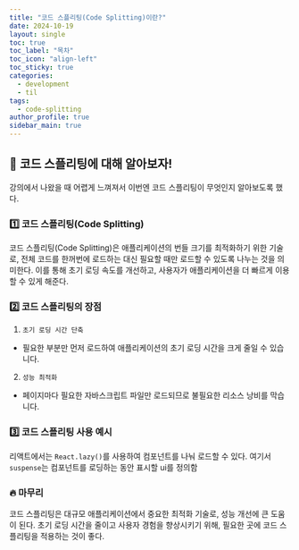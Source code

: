 ```yaml
---
title: "코드 스플리팅(Code Splitting)이란?"
date: 2024-10-19
layout: single
toc: true
toc_label: "목차"
toc_icon: "align-left"
toc_sticky: true
categories:
  - development
  - til
tags:
  - code-splitting
author_profile: true
sidebar_main: true
---
```


## :ledger: 코드 스플리팅에 대해 알아보자!
강의에서 나왔을 때 어렵게 느껴져서 이번엔 코드 스플리팅이 무엇인지 알아보도록 했다.

### :one: 코드 스플리팅(Code Splitting)
코드 스플리팅(Code Splitting)은 애플리케이션의 번들 크기를 최적화하기 위한 기술로, 전체 코드를 한꺼번에 로드하는 대신 필요할 때만 로드할 수 있도록 나누는 것을 의미한다. 이를 통해 초기 로딩 속도를 개선하고, 사용자가 애플리케이션을 더 빠르게 이용할 수 있게 해준다.

### :two: 코드 스플리팅의 장점
1. `초기 로딩 시간 단축`
  - 필요한 부분만 먼저 로드하여 애플리케이션의 초기 로딩 시간을 크게 줄일 수 있습니다.
2. `성능 최적화` 
  - 페이지마다 필요한 자바스크립트 파일만 로드되므로 불필요한 리소스 낭비를 막습니다.

### :three: 코드 스플리팅 사용 예시
리액트에서는 `React.lazy()`를 사용하여 컴포넌트를 나눠 로드할 수 있다. 여기서 `suspense`는 컴포넌트를 로딩하는 동안 표시할 ui를 정의함

### :fire: 마무리
코드 스플리팅은 대규모 애플리케이션에서 중요한 최적화 기술로, 성능 개선에 큰 도움이 된다. 초기 로딩 시간을 줄이고 사용자 경험을 향상시키기 위해, 필요한 곳에 코드 스플리팅을 적용하는 것이 좋다.